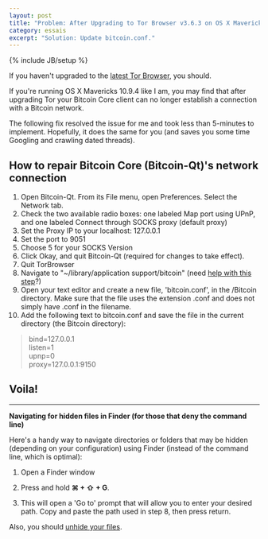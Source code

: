 ```yaml
---
layout: post
title: "Problem: After Upgrading to Tor Browser v3.6.3 on OS X Mavericks 10.9.4, Bitcoin Core is Unable to Connect to Networks"
category: essais
excerpt: "Solution: Update bitcoin.conf."
---
```

{% include JB/setup %}

If you haven't upgraded to the [latest Tor Browser](https://www.torproject.org/download/download-easy.html.en), you should. 

If you're running OS X Mavericks 10.9.4 like I am, you may find that after upgrading Tor your Bitcoin Core client can no longer establish a connection with a Bitcoin network.

The following fix resolved the issue for me and took less than 5-minutes to implement. Hopefully, it does the same for you (and saves you some time Googling and crawling dated threads). 

## How to repair Bitcoin Core (Bitcoin-Qt)'s network connection

1.  Open Bitcoin-Qt. From its File menu, open Preferences. Select the Network tab.
2.  Check the two available radio boxes: one labeled Map port using UPnP, and one labeled Connect through SOCKS proxy (default proxy)
3.  Set the Proxy IP to your localhost: 127.0.0.1
4.  Set the port to 9051
5.  Choose 5 for your SOCKS Version
6.  Click Okay, and quit Bitcoin-Qt (required for changes to take effect).
7.  Quit TorBrowser
8.  Navigate to "~/library/application support/bitcoin" (need [help with this step](#morehelp)?)
9. Open your text editor and create a new file, 'bitcoin.conf', in the /Bitcoin directory. Make sure that the file uses the extension .conf and does not simply have .conf in the filename. 
10. Add the following text to bitcoin.conf and save the file in the current directory (the Bitcoin directory):

> bind=127.0.0.1  
> listen=1  
> upnp=0  
> proxy=127.0.0.1:9150

## Voila!

<hr>

<a id="morehelp"></a>**Navigating for hidden files in Finder (for those that deny the command line)**

Here's a handy way to navigate directories or folders that may be hidden (depending on your configuration) using Finder (instead of the command line, which is optimal):

1. Open a Finder window

2. Press and hold  <span style="font-weight:bold">&#x2318; + &#x21E7; + G</span>. 

3. This will open a 'Go to' prompt that will allow you to enter your desired path. Copy and paste the path used in step 8, then press return.</p>

Also, you should [unhide your files](http://ianlunn.co.uk/articles/quickly-showhide-hidden-files-mac-os-x-mavericks/).


<a href="https://plus.google.com/+VincentBarr0?rel=author"></a>